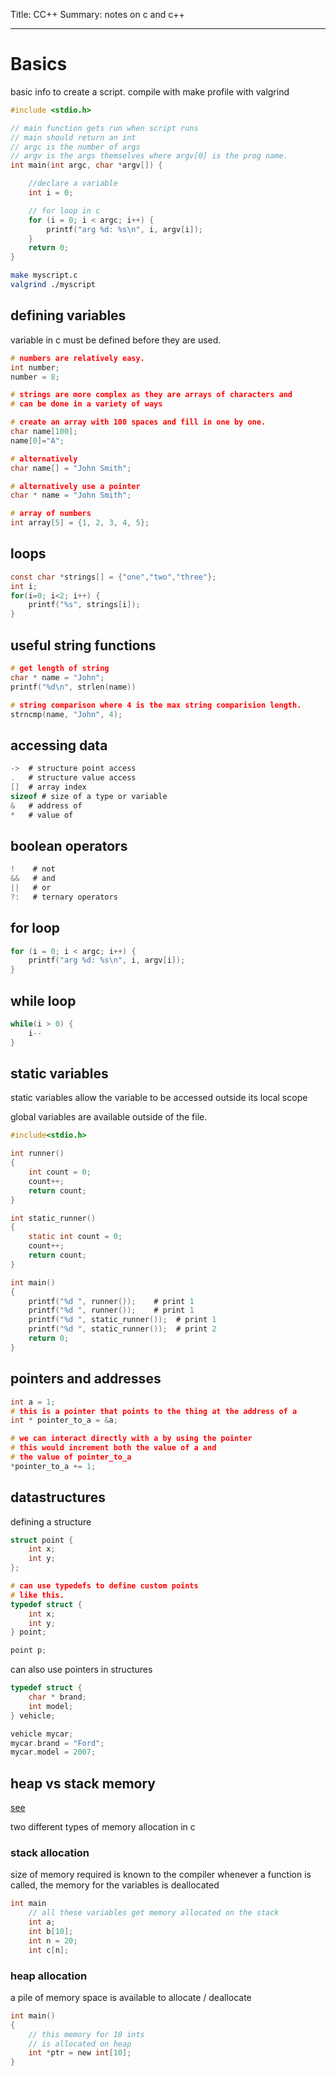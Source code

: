 Title: CC++
Summary: notes on c and c++
- - - 

# Basics

basic info to create a script.
compile with make
profile with valgrind
```c
#include <stdio.h>

// main function gets run when script runs
// main should return an int
// argc is the number of args
// argv is the args themselves where argv[0] is the prog name.
int main(int argc, char *argv[]) {

	//declare a variable
	int i = 0;

	// for loop in c
	for (i = 0; i < argc; i++) {
		printf("arg %d: %s\n", i, argv[i]);
	}
	return 0;
}
```

```bash
make myscript.c
valgrind ./myscript
```

## **defining variables**

variable in c must be defined before they are used.

```c
# numbers are relatively easy.
int number;
number = 8;

# strings are more complex as they are arrays of characters and 
# can be done in a variety of ways

# create an array with 100 spaces and fill in one by one.
char name[100];
name[0]="A";

# alternatively
char name[] = "John Smith";

# alternatively use a pointer
char * name = "John Smith";

# array of numbers
int array[5] = {1, 2, 3, 4, 5};

```
## loops

```c
const char *strings[] = {"one","two","three"};
int i; 
for(i=0; i<2; i++) {
	printf("%s", strings[i]);
}
```

## **useful string functions**

```c
# get length of string
char * name = "John";
printf("%d\n", strlen(name))

# string comparison where 4 is the max string comparision length.
strncmp(name, "John", 4);
```


## **accessing data**

```c
->  # structure point access
.   # structure value access
[]  # array index
sizeof # size of a type or variable
&   # address of
*   # value of
```

## **boolean operators**

```c
!    # not
&&   # and
||   # or
?:   # ternary operators
```

## for loop

```c
for (i = 0; i < argc; i++) {
	printf("arg %d: %s\n", i, argv[i]);
}
```

## while loop

```c
while(i > 0) {
	i--
}
```

## static variables

static variables allow the variable to be accessed outside 
its local scope

global variables are available outside of the file.
```c
#include<stdio.h>

int runner()
{
	int count = 0;
	count++;
	return count;
}

int static_runner()
{
    static int count = 0;
    count++;
    return count;
}

int main()
{
	printf("%d ", runner());    # print 1
	printf("%d ", runner());    # print 1
    printf("%d ", static_runner());  # print 1
    printf("%d ", static_runner());  # print 2
    return 0;
}
```
## pointers and addresses

```c
int a = 1;
# this is a pointer that points to the thing at the address of a
int * pointer_to_a = &a;

# we can interact directly with a by using the pointer
# this would increment both the value of a and 
# the value of pointer_to_a
*pointer_to_a += 1;
```

## datastructures

defining a structure
```c
struct point {
    int x;
    int y;
};

# can use typedefs to define custom points 
# like this.
typedef struct {
    int x;
    int y;
} point;

point p;
```

can also use pointers in structures

```c
typedef struct {
    char * brand;
    int model;
} vehicle;

vehicle mycar;
mycar.brand = "Ford";
mycar.model = 2007;
```

## **heap vs stack memory**

[see](https://www.geeksforgeeks.org/stack-vs-heap-memory-allocation/)

two different types of memory allocation in c

### **stack allocation**

size of memory required is known to the compiler
whenever a function is called, the memory for the variables is deallocated

```c
int main
	// all these variables get memory allocated on the stack
	int a;
	int b[10];
	int n = 20; 
	int c[n];
```

### **heap allocation**

a pile of memory space is available to allocate / deallocate

```c
int main()
{
	// this memory for 10 ints
	// is allocated on heap
	int *ptr = new int[10];
}
```
